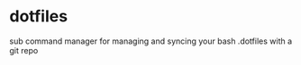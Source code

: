dotfiles
========

sub command manager for managing and syncing your bash .dotfiles with a git repo
